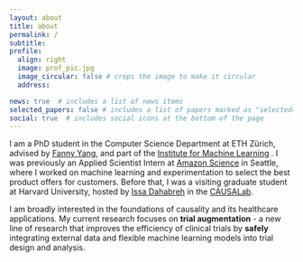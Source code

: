 ```yaml
---
layout: about
title: about
permalink: /
subtitle: 
profile:
  align: right
  image: prof_pic.jpg
  image_circular: false # crops the image to make it circular
  address: 

news: true  # includes a list of news items
selected_papers: false # includes a list of papers marked as "selected={true}"
social: true  # includes social icons at the bottom of the page
---
```



I am a PhD student in the Computer Science Department at ETH Zürich, advised by <a href="https://sml.inf.ethz.ch/group/fannyy/"> Fanny Yang</a>, and part of the <a href="https://ml.inf.ethz.ch/">Institute for Machine Learning</a> . I was previously an Applied Scientist Intern at <a href="https://www.amazon.science/">Amazon Science</a> in Seattle, where I worked on machine learning and experimentation to select the best product offers for customers. Before that, I was a visiting graduate student at Harvard University, hosted by <a href="https://www.hsph.harvard.edu/profile/issa-dahabreh/">Issa Dahabreh</a> in the <a href="https://causalab.sph.harvard.edu/"> CAUSALab</a>. 

I am broadly interested in the foundations of causality and its healthcare applications. My current research focuses on **trial augmentation** - a new line of research that improves the efficiency of clinical trials by **safely** integrating external data and flexible machine learning models into trial design and analysis.
